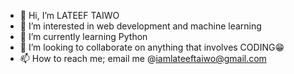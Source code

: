 - 👋 Hi, I’m LATEEF TAIWO
- 👀 I’m interested in web development and machine learning
- 🌱 I’m currently learning Python
- 💞️ I’m looking to collaborate on anything that involves CODING😁
- 📫 How to reach me; email me @iamlateeftaiwo@gmail.com

<!---
ayoblt/ayoblt is a ✨ special ✨ repository because its `README.md` (this file) appears on your GitHub profile.
You can click the Preview link to take a look at your changes.
--->
